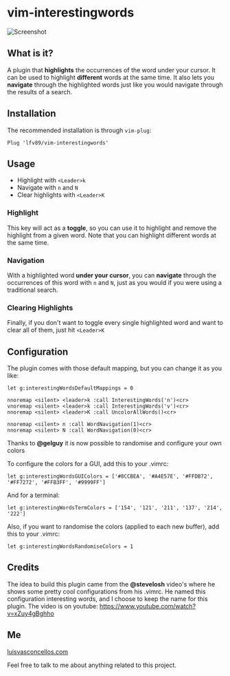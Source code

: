 # vim-interestingwords

![Screenshot](https://i.imgbox.com/5k3OJWIk.png)

## What is it?

A plugin that **highlights** the occurrences of the word under your cursor. It can be used to highlight **different** words at the same time. It also lets you **navigate** through the highlighted words just like you would navigate through the results of a search.

## Installation

The recommended installation is through `vim-plug`:

```vimscript
Plug 'lfv89/vim-interestingwords'
```

## Usage

- Highlight with ``<Leader>k``
- Navigate with ``n`` and ``N``
- Clear highlights with ``<Leader>K``

### Highlight

This key will act as a **toggle**, so you can use it to highlight and remove the highlight from a given word. Note that you can highlight different words at the same time.

### Navigation

With a highlighted word **under your cursor**, you can **navigate** through the occurrences of this word with ``n`` and ``N``, just as you would if you were using a traditional search.

### Clearing Highlights

Finally, if you don't want to toggle every single highlighted word and want to clear all of them, just hit ``<Leader>K``

## Configuration

The plugin comes with those default mapping, but you can change it as you like:

```vimscript
let g:interestingWordsDefaultMappings = 0

nnoremap <silent> <leader>k :call InterestingWords('n')<cr>
vnoremap <silent> <leader>k :call InterestingWords('v')<cr>
nnoremap <silent> <leader>K :call UncolorAllWords()<cr>

nnoremap <silent> n :call WordNavigation(1)<cr>
nnoremap <silent> N :call WordNavigation(0)<cr>
```

Thanks to **@gelguy** it is now possible to randomise and configure your own colors

To configure the colors for a GUI, add this to your .vimrc:

```vimscript
let g:interestingWordsGUIColors = ['#8CCBEA', '#A4E57E', '#FFDB72', '#FF7272', '#FFB3FF', '#9999FF']
```

And for a terminal:

```vimscript
let g:interestingWordsTermColors = ['154', '121', '211', '137', '214', '222']
```

Also, if you want to randomise the colors (applied to each new buffer), add this to your .vimrc:

```vimscript
let g:interestingWordsRandomiseColors = 1
```

## Credits

The idea to build this plugin came from the **@stevelosh** video's where he shows some pretty cool configurations from his .vimrc. He named this configuration interesting words, and I choose to keep the name for this plugin. The video is on youtube: https://www.youtube.com/watch?v=xZuy4gBghho

## Me

[luisvasconcellos.com](http://www.luisvasconcellos.com)

Feel free to talk to me about anything related to this project.
